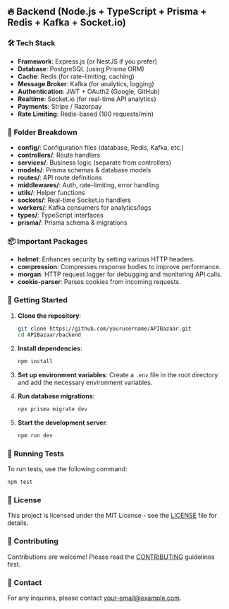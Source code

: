 ## 🔥 Backend (Node.js + TypeScript + Prisma + Redis + Kafka + Socket.io)

### 🛠 Tech Stack
- **Framework**: Express.js (or NestJS if you prefer)
- **Database**: PostgreSQL (using Prisma ORM)
- **Cache**: Redis (for rate-limiting, caching)
- **Message Broker**: Kafka (for analytics, logging)
- **Authentication**: JWT + OAuth2 (Google, GitHub)
- **Realtime**: Socket.io (for real-time API analytics)
- **Payments**: Stripe / Razorpay
- **Rate Limiting**: Redis-based (100 requests/min)

### 📌 Folder Breakdown
- **config/**: Configuration files (database, Redis, Kafka, etc.)
- **controllers/**: Route handlers
- **services/**: Business logic (separate from controllers)
- **models/**: Prisma schemas & database models
- **routes/**: API route definitions
- **middlewares/**: Auth, rate-limiting, error handling
- **utils/**: Helper functions
- **sockets/**: Real-time Socket.io handlers
- **workers/**: Kafka consumers for analytics/logs
- **types/**: TypeScript interfaces
- **prisma/**: Prisma schema & migrations

### 📦 Important Packages
- **helmet**: Enhances security by setting various HTTP headers.
- **compression**: Compresses response bodies to improve performance.
- **morgan**: HTTP request logger for debugging and monitoring API calls.
- **cookie-parser**: Parses cookies from incoming requests.

### 🚀 Getting Started
1. **Clone the repository**:
    ```bash
    git clone https://github.com/yourusername/APIBazaar.git
    cd APIBazaar/backend
    ```

2. **Install dependencies**:
    ```bash
    npm install
    ```

3. **Set up environment variables**:
    Create a `.env` file in the root directory and add the necessary environment variables.

4. **Run database migrations**:
    ```bash
    npx prisma migrate dev
    ```

5. **Start the development server**:
    ```bash
    npm run dev
    ```

### 🧪 Running Tests
To run tests, use the following command:
```bash
npm test
```

### 📄 License
This project is licensed under the MIT License - see the [LICENSE](LICENSE) file for details.

### 🤝 Contributing
Contributions are welcome! Please read the [CONTRIBUTING](CONTRIBUTING.md) guidelines first.

### 📧 Contact
For any inquiries, please contact [your-email@example.com](mailto:your-email@example.com).